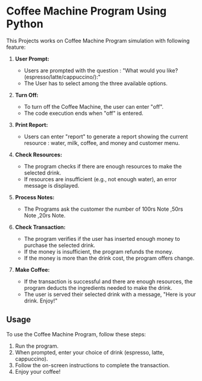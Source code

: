 # Coffee Machine Program Using Python

This Projects works on Coffee Machine Program simulation with following feature:

1. **User Prompt:**
   - Users are prompted with the question : "What would you like? (espresso/latte/cappuccino/):"
   - The User has to select among the three available options.

2. **Turn Off:**
   - To turn off the Coffee Machine, the user can enter "off".
   - The code execution ends when "off" is entered.

3. **Print Report:**
   - Users can enter "report" to generate a report showing the current resource : water, milk, coffee, and money and customer menu.

4. **Check Resources:**
   - The program checks if there are enough resources to make the selected drink.
   - If resources are insufficient (e.g., not enough water), an error message is displayed.

5. **Process Notes:**
   - The Programs ask the customer the number of 100rs Note ,50rs Note ,20rs Note.

6. **Check Transaction:**
   - The program verifies if the user has inserted enough money to purchase the selected drink.
   - If the money is insufficient, the program refunds the money.
   - If the money is more than the drink cost, the program offers change.

7. **Make Coffee:**
   - If the transaction is successful and there are enough resources, the program deducts the ingredients needed to make the drink.
   - The user is served their selected drink with a message, "Here is your drink. Enjoy!"


## Usage

To use the Coffee Machine Program, follow these steps:

1. Run the program.
2. When prompted, enter your choice of drink (espresso, latte, cappuccino).
3. Follow the on-screen instructions to complete the transaction.
4. Enjoy your coffee!

